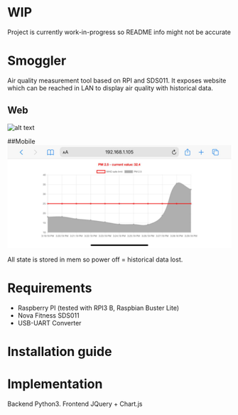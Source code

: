 # WIP
Project is currently work-in-progress so README info might not be accurate

# Smoggler
Air quality measurement tool based on RPI and SDS011. It exposes website which can be reached
in LAN to display air quality with historical data.

## Web
![alt text](https://github.com/jakubbujny/smoggler/blob/main/readme/web.jpg?raw=true)

##Mobile
![alt text](https://github.com/jakubbujny/smoggler/blob/main/readme/mobile.jpg?raw=true)


All state is stored in mem so power off = historical data lost.

# Requirements
* Raspberry PI (tested with RPI3 B, Raspbian Buster Lite)
* Nova Fitness SDS011 
* USB-UART Converter

# Installation guide

# Implementation
Backend Python3. 
Frontend JQuery + Chart.js
